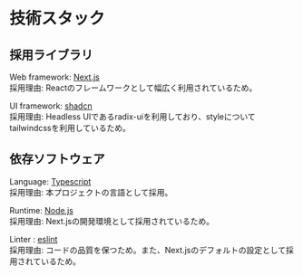 # 技術スタック

## 採用ライブラリ

Web framework: [Next.js](https://nextjs.org/) <br>
採用理由: Reactのフレームワークとして幅広く利用されているため。

UI framework: [shadcn](https://ui.shadcn.com/) <br>
採用理由: Headless UIであるradix-uiを利用しており、styleについてtailwindcssを利用しているため。

## 依存ソフトウェア

Language: [Typescript](https://www.typescriptlang.org/) <br>
採用理由: 本プロジェクトの言語として採用。

Runtime: [Node.js](https://nodejs.org/) <br>
採用理由: Next.jsの開発環境として採用されているため。

Linter : [eslint](https://eslint.org/) <br>
採用理由: コードの品質を保つため。また、Next.jsのデフォルトの設定として採用されているため。





